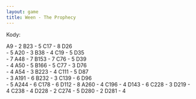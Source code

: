 ```yaml
---
layout: game
title: Ween - The Prophecy
---
```


Kody:

A9  	- 2      	B23  	- 5       	C17  	- 8       	D26  
	- 5
A20  	- 3      	B38  	- 4       	C19  	- 5       	D35  
	- 7
A48  	- 7      	B153 	- 7       	C76  	- 5       	D39  
	- 4
A50  	- 5      	B166 	- 5       	C77  	- 3       	D76  
	- 4
A54  	- 3      	B223 	- 4       	C111 	- 5       	D87  
	- 3
A191 	- 6      	B232 	- 3       	C139 	- 6       	D96  
	- 5
A244 	- 6                     		C178 	- 6       	D112 
	- 8
A260 	- 4                     		C196 	- 4       	D143 
	- 6
                             			C228 	- 3       	D219 
	- 4
                             			C238 	- 4       	D228 
	- 2
                             			C274 	- 5       	D280 
	- 2
                                            				D281 
	- 4
